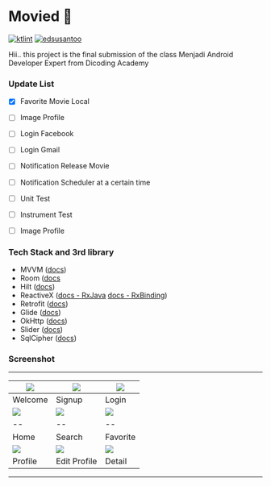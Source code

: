 
# Movied :construction:
[![ktlint](https://img.shields.io/badge/code%20style-%E2%9D%A4-FF4081.svg)](https://ktlint.github.io/)  [![edsusantoo](https://circleci.com/gh/edsusantoo/submission-dicoding-made.svg?style=shield)](https://circleci.com/gh/edsusantoo/submission-dicoding-made)

Hii.. this project is the final submission of the class Menjadi Android Developer Expert from Dicoding Academy

### Update List
- [x] Favorite Movie Local
- [ ] Image Profile
- [ ] Login Facebook
- [ ] Login Gmail
- [ ] Notification Release Movie
- [ ] Notification Scheduler at a certain time
- [ ] Unit Test
- [ ] Instrument Test
- [ ] Image Profile


### Tech Stack and 3rd library
- MVVM ([docs](https://developer.android.com/jetpack/guide))
- Room ([docs](https://developer.android.com/topic/libraries/architecture/room)
- Hilt ([docs](https://developer.android.com/training/dependency-injection/hilt-android))
- ReactiveX ([docs - RxJava](https://github.com/ReactiveX/RxAndroid) [docs - RxBinding](https://github.com/JakeWharton/RxBinding))
- Retrofit ([docs](https://square.github.io/retrofit/)) 
- Glide ([docs](https://bumptech.github.io/glide/))
- OkHttp ([docs](https://square.github.io/okhttp/))
- Slider ([docs](https://github.com/smarteist/Android-Image-Slider))
- SqlCipher ([docs](https://github.com/sqlcipher/android-database-sqlcipher))


### Screenshot

---
| ![](https://i.ibb.co/smGPj40/photo6280296966751628846.jpg) | ![](https://i.ibb.co/m08jQXy/photo6280296966751628844.jpg)  |![](https://i.ibb.co/KrcnSNN/photo6280296966751628845.jpg) |
|--|--|--|
|Welcome|Signup|Login|
| ![](https://i.ibb.co/8DnNxn0/photo6280296966751628842.jpg) | ![](https://i.ibb.co/5RzX3S9/photo6280296966751628850.jpg) | ![](https://i.ibb.co/6mfrmyJ/photo6280296966751628849.jpg) |
|--|--|--|
|Home|Search|Favorite|
| ![](https://i.ibb.co/cNy3ZqS/photo6280296966751628848.jpg) | ![](https://i.ibb.co/L9v42NK/photo6280296966751628847.jpg) | ![](https://i.ibb.co/5rTCD8q/photo6280296966751628843.jpg) |
| Profile | Edit Profile | Detail |
---




